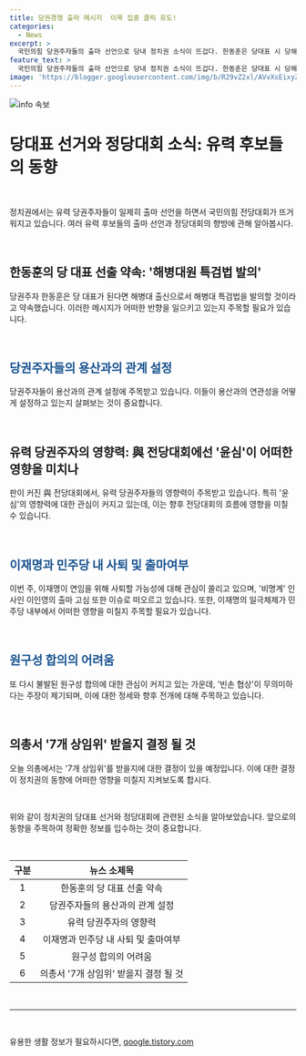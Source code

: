 ```yaml
---
title: 당권경쟁 출마 메시지  이목 집중 클릭 유도!
categories:
  - News
excerpt: >
  국민의힘 당권주자들의 출마 선언으로 당내 정치권 소식이 뜨겁다. 한동훈은 당대표 시 당해병대원 특검법 발의를, 이재명은 연임을 위해 사퇴 가능성을 고려 중이며, 민주당의 원구성 합의도 논란이 되고 있다.
feature_text: >
  국민의힘 당권주자들의 출마 선언으로 당내 정치권 소식이 뜨겁다. 한동훈은 당대표 시 당해병대원 특검법 발의를, 이재명은 연임을 위해 사퇴 가능성을 고려 중이며, 민주당의 원구성 합의도 논란이 되고 있다.
image: 'https://blogger.googleusercontent.com/img/b/R29vZ2xl/AVvXsEixyZcFfHzMRdzZMjFBmAUKJYCLCGyLL1o632UiGVXcaFdKo_bkvkuCioo0uUKlGfBVcT3P84aROyZIXSBEx3Aw5nCQ3pTgDom1WDC4m8eifvWiAmWEEVb4x6G_l8C0QH225ldMjyaFvpxGEBGNO37VmDTDMHGhJPq73UglMfDca1-0aw/s1600/blogspot.png'
---
```


<p><img src="https://blogger.googleusercontent.com/img/b/R29vZ2xl/AVvXsEixyZcFfHzMRdzZMjFBmAUKJYCLCGyLL1o632UiGVXcaFdKo_bkvkuCioo0uUKlGfBVcT3P84aROyZIXSBEx3Aw5nCQ3pTgDom1WDC4m8eifvWiAmWEEVb4x6G_l8C0QH225ldMjyaFvpxGEBGNO37VmDTDMHGhJPq73UglMfDca1-0aw/s1600/blogspot.png" alt="info 속보" /></p>

<h1 data-ke-size="size26"><b>당대표 선거와 정당대회 소식: 유력 후보들의 동향</b></h1>

<p data-ke-size="size16">&nbsp;</p>

<p>정치권에서는 유력 당권주자들이 일제히 출마 선언을 하면서 국민의힘 전당대회가 뜨거워지고 있습니다. 여러 유력 후보들의 출마 선언과 정당대회의 향방에 관해 알아봅시다.</p>

<p data-ke-size="size16">&nbsp;</p>

<h2 data-ke-size="size26">한동훈의 당 대표 선출 약속: '해병대원 특검법 발의'</h2>

<div data-ke-style="text-align: left;">당권주자 한동훈은 당 대표가 된다면 해병대 출신으로서 해병대 특검법을 발의할 것이라고 약속했습니다. 이러한 메시지가 어떠한 반향을 일으키고 있는지 주목할 필요가 있습니다.</div>

<p data-ke-size="size16">&nbsp;</p>

<h2 data-ke-size="size26"><b><span style="color: #1a5490;">당권주자들의 용산과의 관계 설정</span></b></h2>

<div data-ke-style="text-align: left;">당권주자들이 용산과의 관계 설정에 주목받고 있습니다. 이들이 용산과의 연관성을 어떻게 설정하고 있는지 살펴보는 것이 중요합니다.</div>

<p data-ke-size="size16">&nbsp;</p>

<h2 data-ke-size="size26">유력 당권주자의 영향력: 與 전당대회에선 '윤심'이 어떠한 영향을 미치나</h2>

<div>판이 커진 與 전당대회에서, 유력 당권주자들의 영향력이 주목받고 있습니다. 특히 '윤심'의 영향력에 대한 관심이 커지고 있는데, 이는 향후 전당대회의 흐름에 영향을 미칠 수 있습니다.</div>

<p data-ke-size="size16">&nbsp;</p>

<h2 data-ke-size="size26"><b><span style="color: #1a5490;">이재명과 민주당 내 사퇴 및 출마여부</span></b></h2>

<div>이번 주, 이재명이 연임을 위해 사퇴할 가능성에 대해 관심이 쏠리고 있으며, '비명계' 인사인 이인영의 출마 고심 또한 이슈로 떠오르고 있습니다. 또한, 이재명의 일극체제가 민주당 내부에서 어떠한 영향을 미칠지 주목할 필요가 있습니다.</div>

<p data-ke-size="size16">&nbsp;</p>

<h2 data-ke-size="size26"><b><span style="color: #1a5490;">원구성 합의의 어려움</span></b></h2>

<div>또 다시 불발된 원구성 합의에 대한 관심이 커지고 있는 가운데, '빈손 협상'이 무의미하다는 주장이 제기되며, 이에 대한 정세와 향후 전개에 대해 주목하고 있습니다.</div>

<p data-ke-size="size16">&nbsp;</p>

<h2 data-ke-size="size26">의총서 '7개 상임위' 받을지 결정 될 것</h2>

<div>오늘 의총에서는 '7개 상임위'를 받을지에 대한 결정이 있을 예정입니다. 이에 대한 결정이 정치권의 동향에 어떠한 영향을 미칠지 지켜보도록 합시다.</div>

<p data-ke-size="size16">&nbsp;</p>

<p>위와 같이 정치권의 당대표 선거와 정당대회에 관련된 소식을 알아보았습니다. 앞으로의 동향을 주목하여 정확한 정보를 입수하는 것이 중요합니다.</p>

<p data-ke-size="size16">&nbsp;</p>

<table>
<thead>
<tr>
<th style="text-align: center;">구분</th>
<th style="text-align: center;">뉴스 소제목</th>
</tr>
</thead>
<tbody>
<tr>
<td style="text-align: center;">1</td>
<td style="text-align: center;">한동훈의 당 대표 선출 약속</td>
</tr>
<tr>
<td style="text-align: center;">2</td>
<td style="text-align: center;">당권주자들의 용산과의 관계 설정</td>
</tr>
<tr>
<td style="text-align: center;">3</td>
<td style="text-align: center;">유력 당권주자의 영향력</td>
</tr>
<tr>
<td style="text-align: center;">4</td>
<td style="text-align: center;">이재명과 민주당 내 사퇴 및 출마여부</td>
</tr>
<tr>
<td style="text-align: center;">5</td>
<td style="text-align: center;">원구성 합의의 어려움</td>
</tr>
<tr>
<td style="text-align: center;">6</td>
<td style="text-align: center;">의총서 '7개 상임위' 받을지 결정 될 것</td>
</tr>
</tbody>
</table>

<p data-ke-size="size16">&nbsp;</p>

<hr>

<p data-ke-size="size16">&nbsp;</p>
유용한 생활 정보가 필요하시다면, <a href="https://qoogle.tistory.com" rel="dofollow">qoogle.tistory.com</a>



